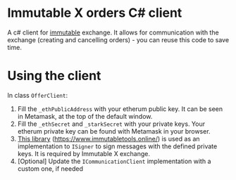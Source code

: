 # Immutable X orders C# client
A c# client for [immutable](https://www.immutable.com/) exchange. It allows for communication with the exchange (creating and cancelling orders) - you can reuse this code to save time.

# Using the client
In class `OfferClient`:

1. Fill the `_ethPublicAddress` with your etherum public key. It can be seen in Metamask, at the top of the default window.
2. Fill the `_ethSecret` and `_starkSecret` with your private keys. Your etherum private key can be found with Metamask in your browser.
3. [This library](https://www.immutabletools.online/) (https://www.immutabletools.online/) is used as an implementation to `ISigner` to sign messages with the defined private keys. It is required by Immutable X exchange.
4. [Optional] Update the `ICommunicationClient` implementation with a custom one, if needed

